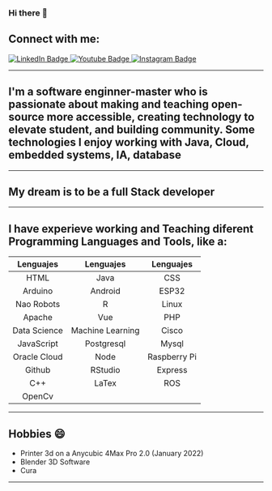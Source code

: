 ### Hi there 👋

<!--
**luisreylara/luisreylara** is a ✨ _special_ ✨ repository because its `README.md` (this file) appears on your GitHub profile.

Here are some ideas to get you started:

- 🔭 I’m currently working on ...
- 🌱 I’m currently learning ...
- 👯 I’m looking to collaborate on ...
- 🤔 I’m looking for help with ...
- 💬 Ask me about ...
- 📫 How to reach me: ...
- 😄 Pronouns: ...
- ⚡ Fun fact: ...
-->

## Connect with me:
<div id="badges">
  <a href="https://www.linkedin.com/in/luisreylara/">
    <img src="https://img.shields.io/badge/LinkedIn-blue?style=for-the-badge&logo=linkedin&logoColor=white" alt="LinkedIn Badge"/>
  </a>
  <a href="your-youtube-URL">
    <img src="https://img.shields.io/badge/YouTube-red?style=for-the-badge&logo=youtube&logoColor=white" alt="Youtube Badge"/>
  </a>
  <a href="your-twitter-URL">
    <img src="https://img.shields.io/badge/Instagram-E4405F?style=for-the-badge&logo=instagram&logoColor=white" alt="Instagram Badge"/>
  </a>
</div>

---
## I'm a software enginner-master who is passionate about making and teaching open-source more accessible, creating technology to elevate student, and building community. Some technologies I enjoy working with Java, Cloud, embedded systems, IA, database
---
## My dream is to be a full Stack developer
---
## I have experieve working and Teaching diferent Programming Languages and Tools, like a:


| Lenguajes | Lenguajes | Lenguajes |
| :---:| :---: | :---: |
| HTML | Java | CSS |
| Arduino | Android | ESP32 |
| Nao Robots | R | Linux |
| Apache | Vue | PHP |
| Data Science | Machine Learning | Cisco |
| JavaScript | Postgresql | Mysql |
| Oracle Cloud | Node | Raspberry Pi |
| Github | RStudio | Express|
| C++ | LaTex | ROS |
| OpenCv |   |   |


---

## Hobbies 😄
- Printer 3d on a Anycubic 4Max Pro 2.0 (January 2022)
- Blender 3D Software
- Cura 

---

 
